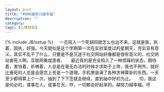 ```yaml
---
layout: post
title: "#006越努力越幸福"
description: ""
category: 
tags: [心情随笔]
---
```

{% include JB/setup %}
 &nbsp;&nbsp;&nbsp;&nbsp;一旦陷入一个死胡同就怎么也出不来，这就是我，执着，固执，好强。今天貌似是这个学期第一次在实验室度过的星期天，充实且有意义。其实不乱干了什么，只要是不是沉迷于社交网站好像都是很有意义的，社交网站害死人啊。互联网重度患者，
 &nbsp;&nbsp;&nbsp;&nbsp;最近真的是完全陷入了一种烦躁的状态，期待着，害怕着，祈祷着，人总是在毫无办法的时候才求助于上帝，我也不例外，就好比垂死的人总是会感念上苍是一个道理。手机里装满了各种求神算卦的东西。一天至少都得算上个一次，抽到了下下签就会继续，直到抽中好的为止。
 &nbsp;&nbsp;&nbsp;&nbsp;切，我这是何必的，谋事在人，成事在天。哼，一切都会好起来的。越努力越幸福。哼
